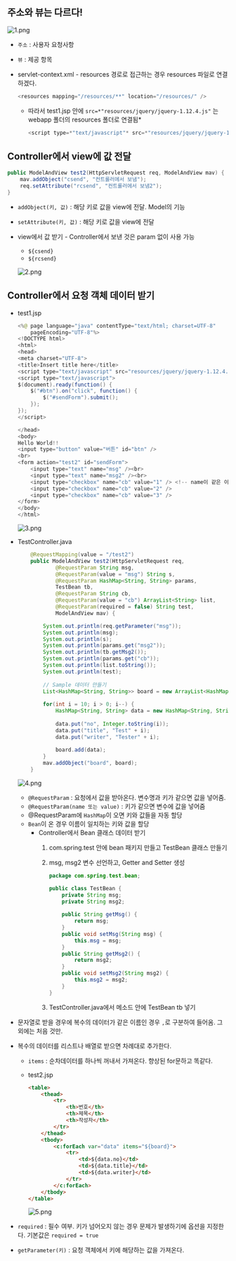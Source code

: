 ## 주소와 뷰는 다르다!

![1.png](./src/220208/1.png)

- `주소` : 사용자 요청사항
- `뷰` : 제공 항목

- servlet-context.xml - resources 경로로 접근하는 경우 resources 파일로 연결하겠다.
    
    ```java
    <resources mapping="/resources/**" location="/resources/" />
    ```
    
    - 따라서 test1.jsp 안에 `src=*"resources/jquery/jquery-1.12.4.js"`  는 webapp 폴더의 resources 폴더로 연결됨*
        
        ```java
        <script type=*"text/javascript"* src=*"resources/jquery/jquery-1.12.4.js"*></script>
        ```
        

## Controller에서 view에 값 전달

```java
public ModelAndView test2(HttpServletRequest req, ModelAndView mav) {
	mav.addObject("csend", "컨트롤러에서 보냄");
	req.setAttribute("rcsend", "컨트롤러에서 보냄2");
}
```

- `addObject(키, 값)` : 해당 키로 값을 view에 전달. Model의 기능
- `setAttribute(키, 값)` : 해당 키로 값을 view에 전달
- view에서 값 받기 - Controller에서 보낸 것은 param 없이 사용 가능
    - `${csend}`
    - `${rcsend}`
    
    ![2.png](./src/220208/6.png)
    

## Controller에서 요청 객체 데이터 받기

- test1.jsp
    
    ```java
    <%@ page language="java" contentType="text/html; charset=UTF-8"
        pageEncoding="UTF-8"%>
    <!DOCTYPE html>
    <html>
    <head>
    <meta charset="UTF-8">
    <title>Insert title here</title>
    <script type="text/javascript" src="resources/jquery/jquery-1.12.4.js"></script>
    <script type="text/javascript">
    $(document).ready(function() {
    	$("#btn").on("click", function() {
    		$("#sendForm").submit();
    	});
    });
    </script>
    
    </head>
    <body>
    Hello World!!
    <input type="button" value="버튼" id="btn" />
    <br>
    <form action="test2" id="sendForm">
    	<input type="text" name="msg" /><br>
    	<input type="text" name="msg2" /><br>
    	<input type="checkbox" name="cb" value="1" /> <!-- name이 같은 이유는 용도가 같기 때문 -->
    	<input type="checkbox" name="cb" value="2" />
    	<input type="checkbox" name="cb" value="3" />
    </form>
    </body>
    </html>
    ```
    
    ![3.png](./src/220208/3.png)
    
- TestController.java
    
    ```java
    	@RequestMapping(value = "/test2")
    	public ModelAndView test2(HttpServletRequest req,
    			@RequestParam String msg, 
    			@RequestParam(value = "msg") String s, 
    			@RequestParam HashMap<String, String> params, 
    			TestBean tb,
    			@RequestParam String cb, 
    			@RequestParam(value = "cb") ArrayList<String> list,
    			@RequestParam(required = false) String test,
    			ModelAndView mav) {
    
    		System.out.println(req.getParameter("msg"));
    		System.out.println(msg);
    		System.out.println(s);
    		System.out.println(params.get("msg2"));
    		System.out.println(tb.getMsg2());
    		System.out.println(params.get("cb"));
    		System.out.println(list.toString());
    		System.out.println(test);
    		
    		// Sample 데이터 만들기
    		List<HashMap<String, String>> board = new ArrayList<HashMap<String, String>>();
    		
    		for(int i = 10; i > 0; i--) {
    			HashMap<String, String> data = new HashMap<String, String>();
    			
    			data.put("no", Integer.toString(i));
    			data.put("title", "Test" + i);
    			data.put("writer", "Tester" + i);
    			
    			board.add(data);
    		}
    		mav.addObject("board", board);
    	}
    ```
    
    ![4.png](./src/220208/5.png)
    
    - `@RequestParam` : 요청에서 값을 받아온다. 변수명과 키가 같으면 값을 넣어줌.
    - `@RequestParam(name 또는 value)` : 키가 같으면 변수에 값을 넣어줌
    - @RequestParam에 `HashMap`이 오면 키와 값들을 자동 할당
    - `Bean`이 온 경우 이름이 일치하는 키와 값을 할당
        - Controller에서 Bean 클래스 데이터 받기
            1. com.spring.test 안에 bean 패키지 만들고 TestBean 클래스 만들기
            2. msg, msg2 변수 선언하고, Getter and Setter 생성
                
                ```java
                package com.spring.test.bean;
                
                public class TestBean {
                	private String msg;
                	private String msg2;
                	
                	public String getMsg() {
                		return msg;
                	}
                	public void setMsg(String msg) {
                		this.msg = msg;
                	}
                	public String getMsg2() {
                		return msg2;
                	}
                	public void setMsg2(String msg2) {
                		this.msg2 = msg2;
                	}	
                }
                ```
                
            3. TestController.java에서 메소드 안에 TestBean tb 넣기
- 문자열로 받을 경우에 복수의 데이터가 같은 이름인 경우 `,`로 구분하여 들어옴. 그 외에는 처음 것만.
- 복수의 데이터를 리스트나 배열로 받으면 차례대로 추가한다.
    - `items` : 순차데이터를 하나씩 꺼내서 가져온다. 향상된 for문하고 똑같다.
    - test2.jsp
        
        ```html
        <table>
        	<thead>
        		<tr>
        			<th>번호</th>
        			<th>제목</th>
        			<th>작성자</th>
        		</tr>
        	</thead>
        	<tbody>
        		<c:forEach var="data" items="${board}">
        			<tr>
        				<td>${data.no}</td>
        				<td>${data.title}</td>
        				<td>${data.writer}</td>
        			</tr>
        		</c:forEach>
        	</tbody>
        </table>
        ```
        
        ![5.png](./src/220208/7.png)
        
- `required` : 필수 여부. 키가 넘어오지 않는 경우 문제가 발생하기에 옵션을 지정한다. 기본값은 `required = true`
- `getParameter(키)` : 요청 객체에서 키에 해당하는 값을 가져온다.